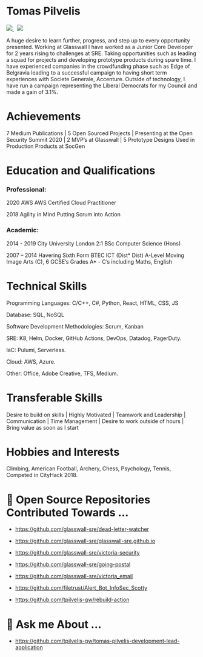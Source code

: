 # Tomas Pilvelis
 <p>
  <a href="https://www.linkedin.com/in/tomas-pilvelis-5bb01b77/">
    <img src="https://img.shields.io/badge/tomas-pilvelis-5bb01b77?style=flat&logo=linkedin">
  </a> &nbsp;
 <a href="https://medium.com/@tpilvelis">
    <img src="https://img.shields.io/badge/tpilvelis-30302f?style=flat&logo=medium">
  </a>
</p>
A huge desire to learn further, progress, and step up to every opportunity presented. Working at Glasswall I have worked as a Junior Core Developer for 2 years rising to challenges at SRE. Taking opportunities such as leading a squad for projects and developing prototype products during spare time. I have experienced companies in the crowdfunding phase such as Edge of Belgravia leading to a successful campaign to having short term experiences with Societe Generale, Accenture. Outside of technology, I have run a campaign representing the Liberal Democrats for my Council and made a gain of 3.1%.

<!--

# Professional Experience
### Glasswall Solutions					
- Site Reliability Engineer
- Software Developer - Core
- Junior Software Developer – Core

### Société Générale Corporate & Investment Banking
- Execution Product – CDO

### Liberal Democrats
- Council Candidate

### Accenture
- Tech Visionary

### KAI Consulting
- Trainee Support and QA Analyst

### Camp Kweebec
- Camp Counsellor / Ropes Staff

-->

# Achievements
7 Medium Publications | 5 Open Sourced Projects | Presenting at the Open Security Summit 2020 | 2 MVP’s at Glasswall | 5 Prototype Designs Used in Production Products at SocGen

# Education and Qualifications
### Professional:
2020		AWS				AWS Certified Cloud Practitioner

2018		Agility in Mind			Putting Scrum into Action
### Academic:
2014 - 2019	City University London	 	2:1 BSc Computer Science (Hons)

2007 – 2014 	Havering Sixth Form		BTEC ICT (Dist* Dist) A-Level Moving Image Arts (C), 6 GCSE’s Grades A* - C’s including Maths, English 

# Technical Skills
Programming Languages:		 		C/C++, C#, Python, React, HTML, CSS, JS

Database: 					SQL, NoSQL

Software Development Methodologies: 		Scrum, Kanban

SRE: 						K8, Helm, Docker, GitHub Actions, DevOps, Datadog, PagerDuty.

IaC:						Pulumi, Serverless.

Cloud:						AWS, Azure.

Other: 						Office, Adobe Creative, TFS, Medium.

# Transferable Skills
Desire to build on skills | Highly Motivated | Teamwork and Leadership | Communication | Time Management | Desire to work outside of hours | Bring value as soon as I start

# Hobbies and Interests
Climbing, American Football, Archery, Chess, Psychology, Tennis, Competed in CityHack 2018.

# 🔭 Open Source Repositories Contributed Towards ...

- https://github.com/glasswall-sre/dead-letter-watcher

- https://github.com/glasswall-sre/glasswall-sre.github.io

- https://github.com/glasswall-sre/victoria-security

- https://github.com/glasswall-sre/going-postal

- https://github.com/glasswall-sre/victoria_email

- https://github.com/filetrust/Alert_Bot_InfoSec_Scotty

- https://github.com/tpilvelis-gw/rebuild-action

#  💬 Ask me About ...

- https://github.com/tpilvelis-gw/tomas-pilvelis-development-lead-application

<!--
- 🌱 I’m currently learning ...
- 👯 I’m looking to collaborate on ...
- 🤔 I’m looking for help with ...
- 📫 How to reach me: ...
- 😄 Pronouns: ...
- ⚡ Fun fact: ...
-->
